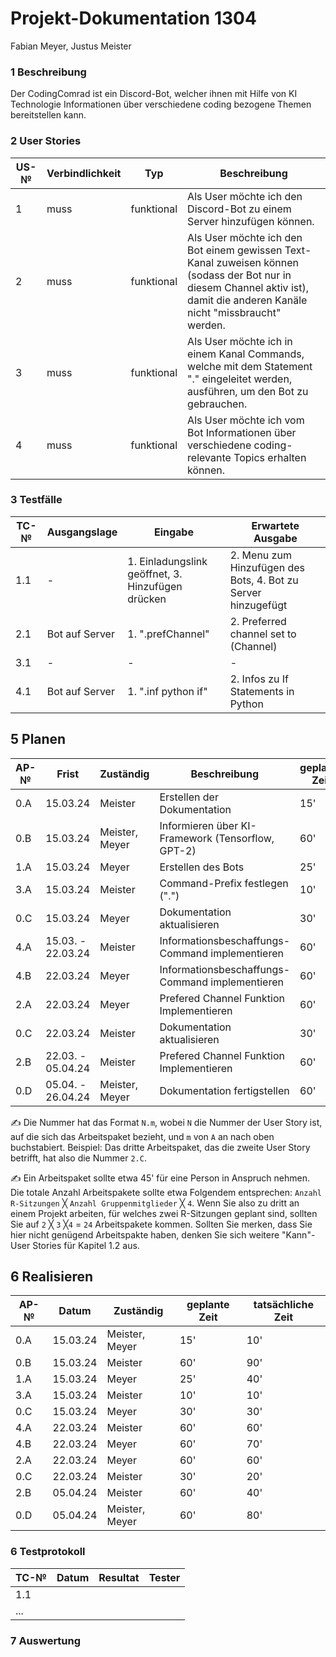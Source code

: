 # Projekt-Dokumentation 1304

Fabian Meyer, Justus Meister


### 1 Beschreibung

Der CodingComrad ist ein Discord-Bot, welcher ihnen mit Hilfe von KI Technologie Informationen über verschiedene coding bezogene Themen bereitstellen kann.


### 2 User Stories

| US-№ | Verbindlichkeit | Typ | Beschreibung                       |
| ---- | --------------- | --- | ---------------------------------- |
| 1    |    muss             |   funktional  | Als User möchte ich den Discord-Bot zu einem Server hinzufügen können. |
| 2  |       muss          |  funktional   |   Als User möchte ich den Bot einem gewissen Text-Kanal zuweisen können (sodass der Bot nur in diesem Channel aktiv ist), damit die anderen Kanäle nicht "missbraucht" werden.              |
| 3  |      muss           |  funktional   |     Als User möchte ich in einem Kanal Commands, welche mit dem Statement "." eingeleitet werden, ausführen, um den Bot zu gebrauchen.               |
| 4  |      muss           |  funktional   |   Als User möchte ich vom Bot Informationen über verschiedene coding-relevante Topics erhalten können.                                |


### 3 Testfälle

| TC-№ | Ausgangslage | Eingabe | Erwartete Ausgabe |
| ---- | ------------ | ------- | ----------------- |
| 1.1  |      -        |  1. Einladungslink geöffnet, 3. Hinzufügen drücken       |      2. Menu zum Hinzufügen des Bots, 4. Bot zu Server hinzugefügt           |
| 2.1  |      Bot auf Server       |  1. ".prefChannel"     |     2. Preferred channel set to (Channel)              |
| 3.1  |     -     |   -     |           -        |
| 4.1  |      Bot auf Server        |   1. ".inf python if"      |      2. Infos zu If Statements in Python             |



## 5 Planen

| AP-№ | Frist | Zuständig | Beschreibung | geplante Zeit |
| ---- | ----- | --------- | ------------ | ------------- |
| 0.A  |   15.03.24    |     Meister     |     Erstellen der Dokumentation         |    15'         |
| 0.B  |   15.03.24    |     Meister, Meyer     |     Informieren über KI-Framework (Tensorflow, GPT-2)         |    60'         |
| 1.A  |    15.03.24   |   Meyer        |      Erstellen des Bots        |      25'         |
| 3.A  |   15.03.24    |    Meister       |     Command-Prefix festlegen (".")       |      10'         |
| 0.C  |   15.03.24    |     Meyer     |     Dokumentation aktualisieren        |    30'         |
| 4.A  |   15.03. - 22.03.24    |    Meister       |      Informationsbeschaffungs-Command implementieren        |      60'         |
| 4.B  |   22.03.24    |    Meyer       |      Informationsbeschaffungs-Command implementieren        |      60'         |
| 2.A  |   22.03.24    |     Meyer      |        Prefered Channel Funktion Implementieren      |        60'       |
| 0.C  |   22.03.24    |     Meister     |     Dokumentation aktualisieren        |    30'         |
| 2.B  |   22.03. - 05.04.24|     Meister      |        Prefered Channel Funktion Implementieren      |        60'       |
| 0.D  |   05.04. - 26.04.24    |     Meister, Meyer      |     Dokumentation fertigstellen         |      60'         |



✍️ Die Nummer hat das Format `N.m`, wobei `N` die Nummer der User Story ist, auf die sich das Arbeitspaket bezieht, und `m` von `A` an nach oben buchstabiert. Beispiel: Das dritte Arbeitspaket, das die zweite User Story betrifft, hat also die Nummer `2.C`.

✍️ Ein Arbeitspaket sollte etwa 45' für eine Person in Anspruch nehmen. Die totale Anzahl Arbeitspakete sollte etwa Folgendem entsprechen: `Anzahl R-Sitzungen` ╳ `Anzahl Gruppenmitglieder` ╳ `4`. Wenn Sie also zu dritt an einem Projekt arbeiten, für welches zwei R-Sitzungen geplant sind, sollten Sie auf `2` ╳ `3` ╳`4` = `24` Arbeitspakete kommen. Sollten Sie merken, dass Sie hier nicht genügend Arbeitspakte haben, denken Sie sich weitere "Kann"-User Stories für Kapitel 1.2 aus.


## 6 Realisieren

| AP-№ | Datum | Zuständig | geplante Zeit | tatsächliche Zeit |
| ---- | ----- | --------- | ------------- | ----------------- |
| 0.A  |   15.03.24    |    Meister, Meyer       |     15'          |     10'              |
| 0.B  |    15.03.24   |    Meister      |        60'       |       90'            |
| 1.A  |    15.03.24   |     Meyer      |      25'         |          40'         |
| 3.A  |    15.03.24   |    Meister       |      10'         |         10'          |
| 0.C  |    15.03.24   |      Meyer     |       30'        |             30'      |
| 4.A  |  22.03.24     |       Meister    |      60'         |           60'        |
| 4.B  |    22.03.24   |       Meyer    |     60'          |           70'        |
| 2.A  |    22.03.24   |      Meyer     |      60'         |         60'          |
| 0.C  |   22.03.24    |     Meister      |     30'          |        20'           |
| 2.B  |    05.04.24   |         Meister  |       60'        |           40'        |
| 0.D  |   05.04.24    |       Meister, Meyer    |        60'       |         80'          |




### 6 Testprotokoll

| TC-№ | Datum | Resultat | Tester |
| ---- | ----- | -------- | ------ |
| 1.1  |       |          |        |
| ...  |       |          |        |



### 7 Auswertung

